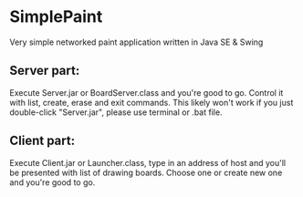 # SimplePaint
Very simple networked paint application written in Java SE & Swing

## Server part:
Execute Server.jar or BoardServer.class and you're good to go. Control it with list, create, erase and exit commands.
This likely won't work if you just double-click "Server.jar", please use terminal or .bat file.

## Client part:
Execute Client.jar or Launcher.class, type in an address of host and you'll be presented with list of drawing boards. Choose one or create new one and you're good to go.
